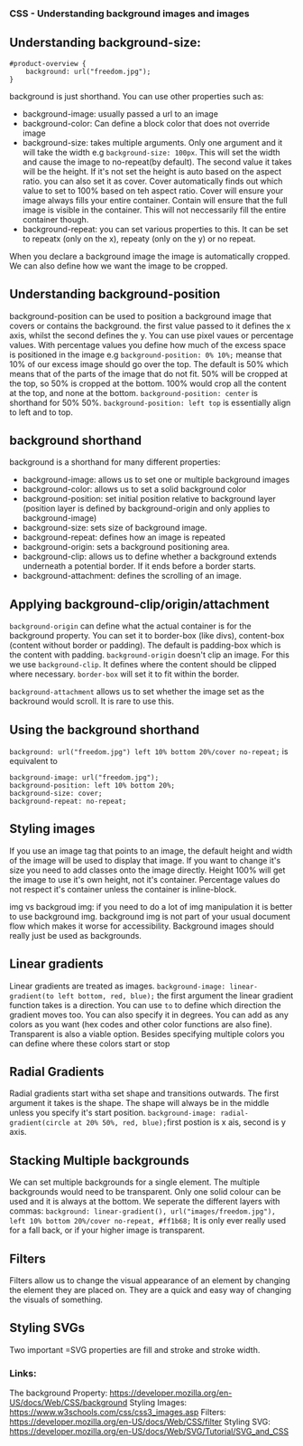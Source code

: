 ### CSS - Understanding background images and images

## Understanding background-size:

```
#product-overview {
    background: url("freedom.jpg");
}
```
background is just shorthand. You can use other properties such as:
- background-image: usually passed a url to an image
- background-color: Can define a block color that does not override image
- background-size: takes multiple arguments. Only one argument and it will take the width e.g `background-size: 100px`. This will set the width and cause the image to no-repeat(by default). The second value it takes will be the height. If it's not set the height is auto based on the aspect ratio.
you can also set it as cover. Cover automatically finds out which value to set to 100% based on teh aspect ratio. Cover will ensure your image always fills your entire container. Contain will ensure that the full image is visible in the container. This will not neccessarily fill the entire container though. 
- background-repeat: you can set various properties to this. It can be set to repeatx (only on the x), repeaty (only on the y) or no repeat.

When you declare a background image the image is automatically cropped. We can also define how we want the image to be cropped. 

## Understanding background-position
background-position can be used to position a background image that covers or contains the background. the first value passed to it defines the x axis, whilst the second defines the y. You can use pixel vaues or percentage values. With percentage values you define how much of the excess space is positioned in the image e.g `background-position: 0% 10%;` meanse that 10% of our excess image should go over the top. The default is 50% which means that of the parts of the image that do not fit. 50% will be cropped at the top, so 50% is cropped at the bottom. 100% would crop all the content at the top, and none at the bottom. `background-position: center` is shorthand for 50% 50%. `background-position: left top` is essentially align to left and to top. 

## background shorthand
background is a shorthand for many different properties:
- background-image: allows us to set one or multiple background images
- background-color: allows us to set a solid background color
- background-position: set initial position relative to background layer (position layer is defined by background-origin and only applies to background-image)
- background-size: sets size of background image.
- background-repeat: defines how an image is repeated
- background-origin: sets a background positioning area. 
- background-clip: allows us to define whether a background extends underneath a potential border. If it ends before a border starts.
- background-attachment: defines the scrolling of an image.

## Applying background-clip/origin/attachment

`background-origin` can define what the actual container is for the background property. You can set it to border-box (like divs), content-box (content without border or padding). The default is padding-box which is the content with padding. `background-origin` doesn't clip an image. For this we use `background-clip`. It defines where the content should be clipped where necessary. `border-box` will set it to fit within the border.

`background-attachment` allows us to set whether the image set as the backround would scroll. It is rare to use this.

## Using the background shorthand

`background: url("freedom.jpg") left 10% bottom 20%/cover no-repeat;`
is equivalent to
```
background-image: url("freedom.jpg");
background-position: left 10% bottom 20%;
background-size: cover;
background-repeat: no-repeat;
```

## Styling images

If you use an image tag that points to an image, the default height and width of the image will be used to display that image. If you want to change it's size you need to add classes onto the image directly. Height 100% will get the image to use it's own height, not it's container. Percentage values do not respect it's container unless the container is inline-block.

img vs backgroud img: if you need to do a lot of img manipulation it is better to use background img. background img is not part of your usual document flow which makes it worse for accessibility. Background images should really just be used as backgrounds. 

## Linear gradients

Linear gradients are treated as images. `background-image: linear-gradient(to left bottom, red, blue);` the first argument the linear gradient function takes is a direction. You can use `to` to define which direction the gradient moves too. You can also specify it in degrees. You can add as any colors as you want (hex codes and other color functions are also fine). Transparent is also a viable option. Besides specifying multiple colors you can define where these colors start or stop

## Radial Gradients

Radial gradients start witha  set shape and transitions outwards. The first argument it takes is the shape. The shape will always be in the middle unless you specify it's start position.
`background-image: radial-gradient(circle at 20% 50%, red, blue);`first postion is x ais, second is y axis.

## Stacking Multiple backgrounds

We can set multiple backgrounds for a single element. The multiple backgrounds would need to be transparent. Only one solid colour can be used and it is always at the bottom. We seperate the different layers with commas:
`background: linear-gradient(), url("images/freedom.jpg"), left 10% bottom 20%/cover no-repeat, #ff1b68;`
It is only ever really used for a fall back, or if your higher image is transparent.

## Filters

Filters allow us to change the visual appearance of an element by changing the element they are placed on. They are a quick and easy way of changing the visuals of something.

## Styling SVGs
Two important =SVG properties are fill and stroke and stroke width.

### Links: 
The background  Property: https://developer.mozilla.org/en-US/docs/Web/CSS/background
Styling Images: https://www.w3schools.com/css/css3_images.asp
Filters: https://developer.mozilla.org/en-US/docs/Web/CSS/filter
Styling SVG: https://developer.mozilla.org/en-US/docs/Web/SVG/Tutorial/SVG_and_CSS